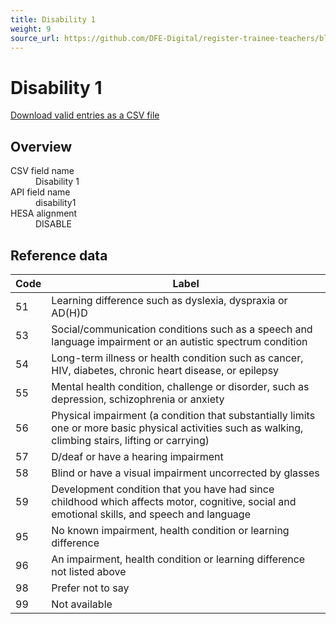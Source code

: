 ```yaml
---
title: Disability 1
weight: 9
source_url: https://github.com/DFE-Digital/register-trainee-teachers/blob/main/app/lib/hesa/reference_data/v2025_0.rb
---
```


<h1 id="disability-1">Disability 1</h1>

<p><a href="/reference-data/v2025.0/disability1/download">Download valid entries as a CSV file</a></p>

<h2 id="overview">Overview</h2>

<dl class="govuk-summary-list">
  <div class="govuk-summary-list__row">
    <dt class="govuk-summary-list__key">
      CSV field name
    </dt>
    <dd class="govuk-summary-list__value">
      Disability 1
    </dd>
  </div>
  <div class="govuk-summary-list__row">
    <dt class="govuk-summary-list__key">
      API field name
    </dt>
    <dd class="govuk-summary-list__value">
      disability1
    </dd>
  </div>
  <div class="govuk-summary-list__row">
    <dt class="govuk-summary-list__key">
      HESA alignment
    </dt>
    <dd class="govuk-summary-list__value">
      DISABLE
    </dd>
  </div>
</dl>

<h2 id="reference-data">Reference data</h2>

<table class="govuk-table">
  <thead class="govuk-table__head">
    <tr class="govuk-table__row">
      <th scope="col" class="govuk-table__header">Code</th>
      <th scope="col" class="govuk-table__header">Label</th>
    </tr>
  </thead>
  <tbody class="govuk-table__body">
      <tr class="govuk-table__row">
        <td class="govuk-table__cell">51</td>
        <td class="govuk-table__cell">Learning difference such as dyslexia, dyspraxia or AD(H)D</td>
      </tr>
      <tr class="govuk-table__row">
        <td class="govuk-table__cell">53</td>
        <td class="govuk-table__cell">Social/communication conditions such as a speech and language impairment or an autistic spectrum condition</td>
      </tr>
      <tr class="govuk-table__row">
        <td class="govuk-table__cell">54</td>
        <td class="govuk-table__cell">Long-term illness or health condition such as cancer, HIV, diabetes, chronic heart disease, or epilepsy</td>
      </tr>
      <tr class="govuk-table__row">
        <td class="govuk-table__cell">55</td>
        <td class="govuk-table__cell">Mental health condition, challenge or disorder, such as depression, schizophrenia or anxiety</td>
      </tr>
      <tr class="govuk-table__row">
        <td class="govuk-table__cell">56</td>
        <td class="govuk-table__cell">Physical impairment (a condition that substantially limits one or more basic physical activities such as walking, climbing stairs, lifting or carrying)</td>
      </tr>
      <tr class="govuk-table__row">
        <td class="govuk-table__cell">57</td>
        <td class="govuk-table__cell">D/deaf or have a hearing impairment</td>
      </tr>
      <tr class="govuk-table__row">
        <td class="govuk-table__cell">58</td>
        <td class="govuk-table__cell">Blind or have a visual impairment uncorrected by glasses</td>
      </tr>
      <tr class="govuk-table__row">
        <td class="govuk-table__cell">59</td>
        <td class="govuk-table__cell">Development condition that you have had since childhood which affects motor, cognitive, social and emotional skills, and speech and language</td>
      </tr>
      <tr class="govuk-table__row">
        <td class="govuk-table__cell">95</td>
        <td class="govuk-table__cell">No known impairment, health condition or learning difference</td>
      </tr>
      <tr class="govuk-table__row">
        <td class="govuk-table__cell">96</td>
        <td class="govuk-table__cell">An impairment, health condition or learning difference not listed above</td>
      </tr>
      <tr class="govuk-table__row">
        <td class="govuk-table__cell">98</td>
        <td class="govuk-table__cell">Prefer not to say</td>
      </tr>
      <tr class="govuk-table__row">
        <td class="govuk-table__cell">99</td>
        <td class="govuk-table__cell">Not available</td>
      </tr>
  </tbody>
</table>
